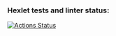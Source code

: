### Hexlet tests and linter status:
[![Actions Status](https://github.com/Kapustudy/java-project-lvl1/workflows/hexlet-check/badge.svg)](https://github.com/Kapustudy/java-project-lvl1/actions)